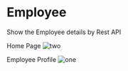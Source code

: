 # Employee
Show the Employee details by Rest API

Home Page
![two](https://user-images.githubusercontent.com/15088180/141289424-fb367ce4-cbd4-4456-8ba7-36544f6d3b3a.png)

Employee Profile
![one](https://user-images.githubusercontent.com/15088180/141289436-df264a3e-eaf6-4cd6-b16a-a09bee2986f0.png)
